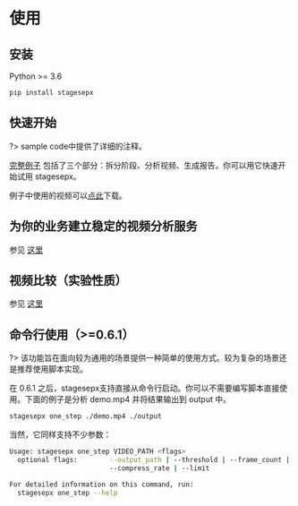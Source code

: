 # 使用

## 安装

Python >= 3.6

```bash
pip install stagesepx
```

## 快速开始

?> sample code中提供了详细的注释。

[完整例子](https://github.com/williamfzc/stagesepx/tree/master/example#all-in-one) 包括了三个部分：拆分阶段、分析视频、生成报告。你可以用它快速开始试用 stagesepx。

例子中使用的视频可以[点此](https://raw.githubusercontent.com/williamfzc/stagesep2-sample/master/videos/demo.mp4)下载。

## 为你的业务建立稳定的视频分析服务

参见 [这里](https://github.com/williamfzc/stagesepx/tree/master/example#训练与预测)

## 视频比较（实验性质）

参见 [这里](https://github.com/williamfzc/stagesepx/tree/master/example#视频比较实验性质)

## 命令行使用（>=0.6.1）

?> 该功能旨在面向较为通用的场景提供一种简单的使用方式。较为复杂的场景还是推荐使用脚本实现。

在 0.6.1 之后，stagesepx支持直接从命令行启动。你可以不需要编写脚本直接使用。下面的例子是分析 demo.mp4 并将结果输出到 output 中。

```bash
stagesepx one_step ./demo.mp4 ./output
```

当然，它同样支持不少参数：

```bash
Usage: stagesepx one_step VIDEO_PATH <flags>
  optional flags:        --output_path | --threshold | --frame_count |
                         --compress_rate | --limit

For detailed information on this command, run:
  stagesepx one_step --help
```

